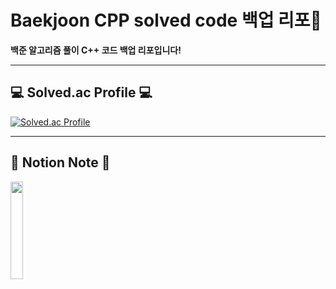 # Baekjoon CPP solved code 백업 리포💾

<b> 백준 알고리즘 풀이 C++ 코드 백업 리포입니다!</b>

<hr/>

## 💻 Solved.ac Profile 💻

[![Solved.ac Profile](http://mazassumnida.wtf/api/generate_badge?boj=ogy1004)](https://solved.ac/ogy1004/)

<hr/>

## 📒 Notion Note 📒


[<img src = "https://github.com/OGYWORLD/Baekjoon_CPP/assets/76478579/4a8a2701-620a-414c-97da-da0feafb9437" width="20%">](https://ozyworld.notion.site/Do-it-C-ad28ee1293304f37b5ace2613efa6cfb?pvs=4)
